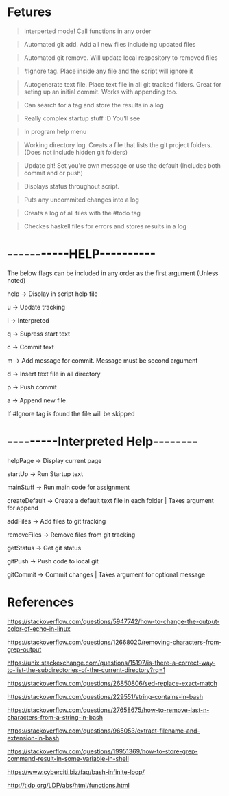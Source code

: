 # Fetures
> Interperted mode! Call functions in any order

> Automated git add. Add all new files includeing updated files

> Automated git remove. Will update local respository to removed files

> #Ignore tag. Place inside any file and the script will ignore it

> Autogenerate text file. Place text file in all git tracked filders. Great for seting up an initial commit. Works with appending too.

> Can search for a tag and store the results in a log

> Really complex startup stuff :D You'll see

> In program help menu

> Working directory log. Creats a file that lists the git project folders. (Does not include hidden git folders)

> Update git! Set you're own message or use the default (Includes both commit and or push)

> Displays status throughout script.

> Puts any uncommited changes into a log

> Creats a log of all files with the #todo tag

> Checkes haskell files for errors and stores results in a log

# -----------HELP----------
The below flags can be included in any order as the first argument (Unless noted)

help -> Display in script help file

u -> Update tracking

i -> Interpreted

q -> Supress start text

c -> Commit text

m -> Add message for commit. Message must be second argument

d -> Insert text file in all directory

p -> Push commit

a -> Append new file

If #Ignore tag is found the file will be skipped

# ---------Interpreted Help--------
helpPage 		-> Display current page

startUp  		-> Run Startup text

mainStuff 		-> Run main code for assignment

createDefault 	-> Create a default text file in each folder | Takes argument for append

addFiles 		-> Add files to git tracking

removeFiles 	-> Remove files from git tracking

getStatus 		-> Get git status

gitPush 		-> Push code to local git

gitCommit 		-> Commit changes | Takes argument for optional message

# References
https://stackoverflow.com/questions/5947742/how-to-change-the-output-color-of-echo-in-linux

https://stackoverflow.com/questions/12668020/removing-characters-from-grep-output

https://unix.stackexchange.com/questions/15197/is-there-a-correct-way-to-list-the-subdirectories-of-the-current-directory?rq=1

https://stackoverflow.com/questions/26850806/sed-replace-exact-match

https://stackoverflow.com/questions/229551/string-contains-in-bash

https://stackoverflow.com/questions/27658675/how-to-remove-last-n-characters-from-a-string-in-bash

https://stackoverflow.com/questions/965053/extract-filename-and-extension-in-bash

https://stackoverflow.com/questions/19951369/how-to-store-grep-command-result-in-some-variable-in-shell

https://www.cyberciti.biz/faq/bash-infinite-loop/

http://tldp.org/LDP/abs/html/functions.html
